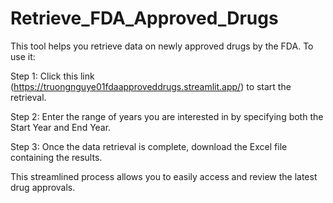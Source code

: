 # Retrieve_FDA_Approved_Drugs

This tool helps you retrieve data on newly approved drugs by the FDA. To use it:

Step 1: Click this link (https://truongnguye01fdaapproveddrugs.streamlit.app/) to start the retrieval.

Step 2: Enter the range of years you are interested in by specifying both the Start Year and End Year.

Step 3: Once the data retrieval is complete, download the Excel file containing the results.

This streamlined process allows you to easily access and review the latest drug approvals.
